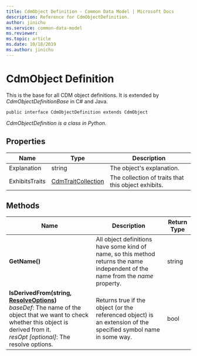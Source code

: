 ```yaml
---
title: CdmObject Definition - Common Data Model | Microsoft Docs
description: Reference for CdmObjectDefinition.
author: jinichu
ms.service: common-data-model
ms.reviewer: 
ms.topic: article
ms.date: 10/18/2019
ms.author: jinichu
---
```


# CdmObject Definition

This is the base for all CDM object definitions. It is extended by *CdmObjectDefinitionBase* in C# and Java.

```
public interface CdmObjectDefinition extends CdmObject
```
*CdmObjectDefinition is a class in Python.*

## Properties
|Name|Type|Description|
|---|---|---|
|Explanation|string|The object's explanation.|
|ExhibitsTraits|[CdmTraitCollection](traitcollection.md)|The collection of  traits that this object exhibits.|

## Methods
|Name|Description|Return Type|
|---|---|---|
|**GetName()**|All object definitions have some kind of name, so this method returns the name independent of the name from the *name* property.|string|
|**IsDerivedFrom(string, [ResolveOptions](../utilities/resolveoptions.md))**<br/>*baseDef*: The name of the object that we want to check whether this object is derived from it.<br/>*resOpt [optional]*: The resolve options.|Returns true if the object (or the referenced object) is an extension of the specified symbol name in some way.|bool|


